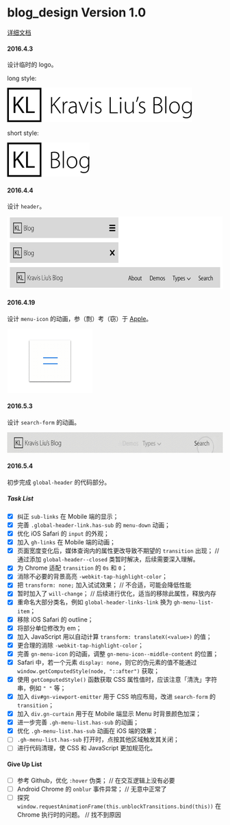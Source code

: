 # blog_design Version 1.0
[详细文档](https://shimo.im/doc/quKkJaZK5DsqpbJk)

#### 2016.4.3

设计临时的 logo。

long style: 

<img src="README_files/Long Style.png" alt="Long Style.png" height="80">

short style: 

<img src="README_files/Short Style.png" alt="Short Style.png" height="80">

#### 2016.4.4

设计 `header`。

<img src="README_files/header design.png" alt="header design.png" height="170">

#### 2016.4.19

设计 `menu-icon` 的动画，参（剽）考（窃）于 [Apple](http://www.apple.com)。

<img src="README_files/menu_icon_animation_v1@8x.gif" alt="menu_icon_animation_v1@8x.gif" height="150">

#### 2016.5.3

设计 `search-form` 的动画。

<img src="README_files/search_form_animation_v1.gif" alt="search_form_animation_v1.gif" height="48">

#### 2016.5.4

初步完成 `global-header` 的代码部分。

##### Task List
- [x] 纠正 `sub-links` 在 Mobile 端的显示；
- [x] 完善 `.global-header-link.has-sub` 的 `menu-down` 动画；
- [x] 优化 iOS Safari 的 `input` 的外观；
- [x] 加入 `gh-links` 在 Mobile 端的动画；
- [x] 页面宽度变化后，媒体查询内的属性更改导致不期望的 `transition` 出现； // 通过添加 `global-header--closed` 类暂时解决，后续需要深入理解。
- [x] 为 Chrome 适配 `transition` 的 `0s` 和 `0`；
- [x] 消除不必要的背景高亮 `-webkit-tap-highlight-color`；
- [x] 把 `transform: none;` 加入试试效果； // 不合适，可能会降低性能
- [x] 暂时加入了 `will-change`； // 后续进行优化，适当的移除此属性，释放内存
- [x] 重命名大部分类名，例如 `global-header-links-link` 换为 `gh-menu-list-item`；
- [x] 移除 iOS Safari 的 outline；
- [x] 将部分单位修改为 em；
- [x] 加入 JavaScript 用以自动计算 `transform: translateX(<value>)` 的值；
- [x] 更合理的消除 `-webkit-tap-highlight-color`；
- [x] 完善 `gn-menu-icon` 的动画，调整 `gn-menu-icon--middle-content` 的位置；
- [x] Safari 中，若一个元素 `display: none`，则它的伪元素的值不能通过 `window.getComputedStyle(node, "::after")` 获取；
- [x] 使用 `getComputedStyle()` 函数获取 CSS 属性值时，应该注意「清洗」字符串，例如 `" "` 等；
- [x] 加入 `div#gn-viewport-emitter` 用于 CSS 响应布局，改进 `search-form` 的 `transition`；
- [x] 加入 `div.gn-curtain` 用于在 Mobile 端显示 Menu 时背景颜色加深；
- [x] 进一步完善 `.gh-menu-list.has-sub` 的动画；
- [x] 优化 `.gh-menu-list.has-sub` 动画在 iOS 端的效果；
- [ ] `.gh-menu-list.has-sub` 打开时，点按其他区域触发其关闭；
- [ ] 进行代码清理，使 CSS 和 JavaScript 更加规范化。

#### Give Up List
- [ ] 参考 Github，优化 `:hover` 伪类； // 在交互逻辑上没有必要
- [ ] Android Chrome 的 `onblur` 事件异常； // 无意中正常了
- [ ] 探究 `window.requestAnimationFrame(this.unblockTransitions.bind(this))` 在 Chrome 执行时的问题。 // 找不到原因
